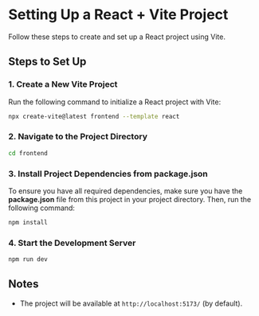 # Setting Up a React + Vite Project

Follow these steps to create and set up a React project using Vite.

## Steps to Set Up

### 1. Create a New Vite Project
Run the following command to initialize a React project with Vite:
```sh
npx create-vite@latest frontend --template react
```

### 2. Navigate to the Project Directory
```sh
cd frontend
```

### 3. Install Project Dependencies from package.json
To ensure you have all required dependencies, make sure you have the **package.json** file from this project in your project directory. Then, run the following command:
```sh
npm install
```

### 4. Start the Development Server
```sh
npm run dev
```

## Notes
- The project will be available at `http://localhost:5173/` (by default).
